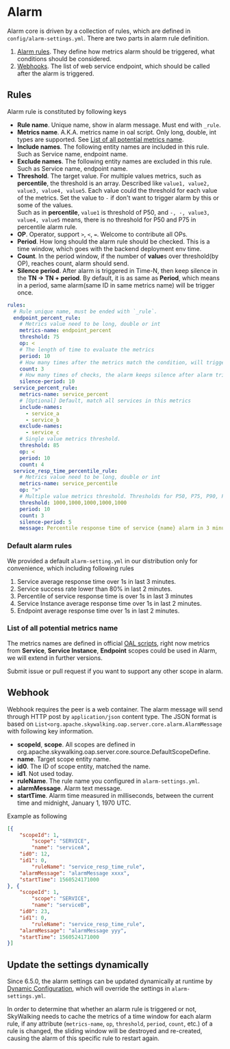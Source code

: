 # Alarm
Alarm core is driven by a collection of rules, which are defined in `config/alarm-settings.yml`.
There are two parts in alarm rule definition.
1. [Alarm rules](#rules). They define how metrics alarm should be triggered, what conditions should be considered.
1. [Webhooks](#webhook). The list of web service endpoint, which should be called after the alarm is triggered.

## Rules
Alarm rule is constituted by following keys
- **Rule name**. Unique name, show in alarm message. Must end with `_rule`.
- **Metrics name**. A.K.A. metrics name in oal script. Only long, double, int types are supported. See
[List of all potential metrics name](#list-of-all-potential-metrics-name).
- **Include names**. The following entity names are included in this rule. Such as Service name,
endpoint name.
- **Exclude names**. The following entity names are excluded in this rule. Such as Service name,
  endpoint name.
- **Threshold**. The target value. 
For multiple values metrics, such as **percentile**, the threshold is an array. Described like  `value1, value2, value3, value4, value5`.
Each value could the threshold for each value of the metrics. Set the value to `-` if don't want to trigger alarm by this or some of the values.  
Such as in **percentile**, `value1` is threshold of P50, and `-, -, value3, value4, value5` means, there is no threshold for P50 and P75 in percentile alarm rule.
- **OP**. Operator, support `>`, `<`, `=`. Welcome to contribute all OPs.
- **Period**. How long should the alarm rule should be checked. This is a time window, which goes with the
backend deployment env time.
- **Count**. In the period window, if the number of **value**s over threshold(by OP), reaches count, alarm
should send.
- **Silence period**. After alarm is triggered in Time-N, then keep silence in the **TN -> TN + period**.
By default, it is as same as **Period**, which means in a period, same alarm(same ID in same 
metrics name) will be trigger once. 


```yaml
rules:
  # Rule unique name, must be ended with `_rule`.
  endpoint_percent_rule:
    # Metrics value need to be long, double or int
    metrics-name: endpoint_percent
    threshold: 75
    op: <
    # The length of time to evaluate the metrics
    period: 10
    # How many times after the metrics match the condition, will trigger alarm
    count: 3
    # How many times of checks, the alarm keeps silence after alarm triggered, default as same as period.
    silence-period: 10
  service_percent_rule:
    metrics-name: service_percent
    # [Optional] Default, match all services in this metrics
    include-names:
      - service_a
      - service_b
    exclude-names:
      - service_c
    # Single value metrics threshold.
    threshold: 85
    op: <
    period: 10
    count: 4
  service_resp_time_percentile_rule:
    # Metrics value need to be long, double or int
    metrics-name: service_percentile
    op: ">"
    # Multiple value metrics threshold. Thresholds for P50, P75, P90, P95, P99.
    threshold: 1000,1000,1000,1000,1000
    period: 10
    count: 3
    silence-period: 5
    message: Percentile response time of service {name} alarm in 3 minutes of last 10 minutes, due to more than one condition of p50 > 1000, p75 > 1000, p90 > 1000, p95 > 1000, p99 > 1000
```

### Default alarm rules
We provided a default `alarm-setting.yml` in our distribution only for convenience, which including following rules
1. Service average response time over 1s in last 3 minutes.
1. Service success rate lower than 80% in last 2 minutes.
1. Percentile of service response time is over 1s in last 3 minutes
1. Service Instance average response time over 1s in last 2 minutes.
1. Endpoint average response time over 1s in last 2 minutes.

### List of all potential metrics name
The metrics names are defined in official [OAL scripts](../../guides/backend-oal-scripts.md), right now 
metrics from **Service**, **Service Instance**, **Endpoint** scopes could be used in Alarm, we will extend in further versions. 

Submit issue or pull request if you want to support any other scope in alarm.

## Webhook
Webhook requires the peer is a web container. The alarm message will send through HTTP post by `application/json` content type. The JSON format is based on `List<org.apache.skywalking.oap.server.core.alarm.AlarmMessage` with following key information.
- **scopeId**, **scope**. All scopes are defined in org.apache.skywalking.oap.server.core.source.DefaultScopeDefine.
- **name**. Target scope entity name.
- **id0**. The ID of scope entity, matched the name.
- **id1**. Not used today.
- **ruleName**. The rule name you configured in `alarm-settings.yml`.
- **alarmMessage**. Alarm text message.
- **startTime**. Alarm time measured in milliseconds, between the current time and midnight, January 1, 1970 UTC.

Example as following
```json
[{
	"scopeId": 1, 
        "scope": "SERVICE",
        "name": "serviceA", 
	"id0": 12,  
	"id1": 0,  
        "ruleName": "service_resp_time_rule",
	"alarmMessage": "alarmMessage xxxx",
	"startTime": 1560524171000
}, {
	"scopeId": 1,
        "scope": "SERVICE",
        "name": "serviceB",
	"id0": 23,
	"id1": 0,
        "ruleName": "service_resp_time_rule",
	"alarmMessage": "alarmMessage yyy",
	"startTime": 1560524171000
}]
```

## Update the settings dynamically
Since 6.5.0, the alarm settings can be updated dynamically at runtime by [Dynamic Configuration](dynamic-config.md),
which will override the settings in `alarm-settings.yml`.

In order to determine that whether an alarm rule is triggered or not, SkyWalking needs to cache the metrics of a time window for
each alarm rule, if any attribute (`metrics-name`, `op`, `threshold`, `period`, `count`, etc.) of a rule is changed,
the sliding window will be destroyed and re-created, causing the alarm of this specific rule to restart again.